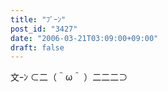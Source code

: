 ```yaml
---
title: "ﾌﾞｰﾝ"
post_id: "3427"
date: "2006-03-21T03:09:00+09:00"
draft: false
---
```



文ｰﾝ ⊂二（＾ω＾ ）二二二⊃
